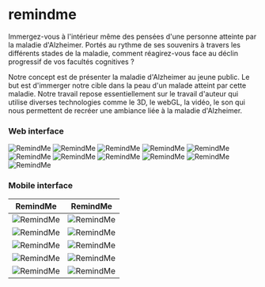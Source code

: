 # remindme

Immergez-vous à l'intérieur même des pensées d'une personne atteinte par la maladie d'Alzheimer.
Portés au rythme de ses souvenirs à travers les différents stades de la maladie, comment réagirez-vous face au déclin progressif de vos facultés cognitives ?

Notre concept est de présenter la maladie d'Alzheimer au jeune public. Le but est d'immerger notre cible dans la peau d'un malade atteint par cette maladie. Notre travail repose essentiellement sur le travail d'auteur qui utilise diverses technologies comme le 3D, le webGL, la vidéo, le son qui nous permettent de recréer une ambiance liée à la maladie d'Alzheimer.

### Web interface
![RemindMe](https://raw.githubusercontent.com/jdacosta/remindme/master/readme-ressources/web/web-0.jpg)
![RemindMe](https://raw.githubusercontent.com/jdacosta/remindme/master/readme-ressources/web/web-1.png)
![RemindMe](https://raw.githubusercontent.com/jdacosta/remindme/master/readme-ressources/web/web-2.png)
![RemindMe](https://raw.githubusercontent.com/jdacosta/remindme/master/readme-ressources/web/web-3.png)
![RemindMe](https://raw.githubusercontent.com/jdacosta/remindme/master/readme-ressources/web/web-4.png)
![RemindMe](https://raw.githubusercontent.com/jdacosta/remindme/master/readme-ressources/web/web-5.png)
![RemindMe](https://raw.githubusercontent.com/jdacosta/remindme/master/readme-ressources/web/web-6.png)
![RemindMe](https://raw.githubusercontent.com/jdacosta/remindme/master/readme-ressources/web/web-7.png)
![RemindMe](https://raw.githubusercontent.com/jdacosta/remindme/master/readme-ressources/web/web-8.png)
![RemindMe](https://raw.githubusercontent.com/jdacosta/remindme/master/readme-ressources/web/web-9.png)
![RemindMe](https://raw.githubusercontent.com/jdacosta/remindme/master/readme-ressources/web/web-10.png)

### Mobile interface
RemindMe             |  RemindMe
:-------------------------:|:-------------------------:
![RemindMe](https://raw.githubusercontent.com/jdacosta/remindme/master/readme-ressources/mobile/mobile-1.jpg)   |  ![RemindMe](https://raw.githubusercontent.com/jdacosta/remindme/master/readme-ressources/mobile/mobile-2.jpg)
![RemindMe](https://raw.githubusercontent.com/jdacosta/remindme/master/readme-ressources/mobile/mobile-3.jpg)   |  ![RemindMe](https://raw.githubusercontent.com/jdacosta/remindme/master/readme-ressources/mobile/mobile-4.jpg)
![RemindMe](https://raw.githubusercontent.com/jdacosta/remindme/master/readme-ressources/mobile/mobile-5.jpg)   |  ![RemindMe](https://raw.githubusercontent.com/jdacosta/remindme/master/readme-ressources/mobile/mobile-6.jpg)
![RemindMe](https://raw.githubusercontent.com/jdacosta/remindme/master/readme-ressources/mobile/mobile-7.jpg)   |  ![RemindMe](https://raw.githubusercontent.com/jdacosta/remindme/master/readme-ressources/mobile/mobile-8.jpg)
![RemindMe](https://raw.githubusercontent.com/jdacosta/remindme/master/readme-ressources/mobile/mobile-9.jpg)   |  ![RemindMe](https://raw.githubusercontent.com/jdacosta/remindme/master/readme-ressources/mobile/mobile-10.jpg)
